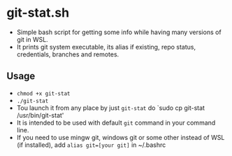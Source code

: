 
# git-stat.sh

 - Simple bash script for getting some info while having many versions of git in WSL. 
 - It prints git system executable, its alias if existing, repo status, credentials, branches and remotes.

 ## Usage

 - `chmod +x git-stat`
 - `./git-stat`
 - Tou launch it from any place by just `git-stat` do `sudo cp git-stat /usr/bin/git-stat'
 - It is intended to be used with default `git` command in your command line. 
 - If you need to use mingw git, windows git or some other instead of WSL (if installed), add `alias git=[your git]` in ~/.bashrc
